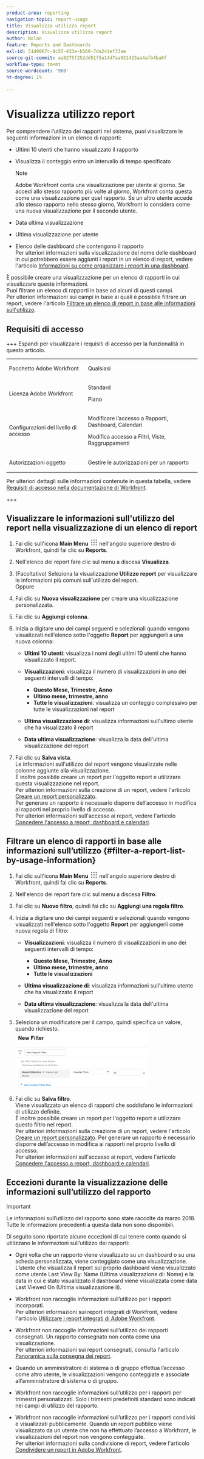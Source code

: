```yaml
---
product-area: reporting
navigation-topic: report-usage
title: Visualizza utilizzo report
description: Visualizza utilizzo report
author: Nolan
feature: Reports and Dashboards
exl-id: 51d9067c-8c55-433e-b560-7da241ef33ae
source-git-commit: aa8275f252dd51f5a14d7aa931423aa4afb4ba8f
workflow-type: tm+mt
source-wordcount: '960'
ht-degree: 1%

---
```


# Visualizza utilizzo report

<!--
<p data-mc-conditions="QuicksilverOrClassic.Draft mode">(NOTE: : *** DO NOT CHANGE, REMOVE, CHANGE LINK, RENAME THIS ARTICLE- IT IS LINKED TO THE PENDO GUIDE FOR THE MAIN REPORTS AREA***)</p>
-->

Per comprendere l’utilizzo dei rapporti nel sistema, puoi visualizzare le seguenti informazioni in un elenco di rapporti:

* Ultimi 10 utenti che hanno visualizzato il rapporto
* Visualizza il conteggio entro un intervallo di tempo specificato

  >[!NOTE]
  >
  >Adobe Workfront conta una visualizzazione per utente al giorno. Se accedi allo stesso rapporto più volte al giorno, Workfront conta questa come una visualizzazione per quel rapporto. Se un altro utente accede allo stesso rapporto nello stesso giorno, Workfront lo considera come una nuova visualizzazione per il secondo utente.

* Data ultima visualizzazione
* Ultima visualizzazione per utente
* Elenco delle dashboard che contengono il rapporto\
  Per ulteriori informazioni sulla visualizzazione del nome delle dashboard in cui potrebbero essere aggiunti i report in un elenco di report, vedere l&#39;articolo [Informazioni su come organizzare i report in una dashboard](../../../reports-and-dashboards/reports/report-usage/understand-how-organize-reports-dashboard.md).

È possibile creare una visualizzazione per un elenco di rapporti in cui visualizzare queste informazioni.\
Puoi filtrare un elenco di rapporti in base ad alcuni di questi campi.\
Per ulteriori informazioni sui campi in base ai quali è possibile filtrare un report, vedere l&#39;articolo [Filtrare un elenco di report in base alle informazioni sull&#39;utilizzo](#filter-a-report-list-by-usage-information).

## Requisiti di accesso

+++ Espandi per visualizzare i requisiti di accesso per la funzionalità in questo articolo. 

<table style="table-layout:auto"> 
 <col> 
 <col> 
 <tbody> 
  <tr> 
   <td role="rowheader">Pacchetto Adobe Workfront</td> 
   <td> <p>Qualsiasi</p> </td> 
  </tr> 
  <tr> 
   <td role="rowheader">Licenza Adobe Workfront</td> 
   <td> 
   <p>Standard</p>
   <p>Piano </p> </td> 
  </tr> 
  <tr> 
   <td role="rowheader">Configurazioni del livello di accesso</td> 
   <td> <p>Modificare l’accesso a Rapporti, Dashboard, Calendari</p> <p>Modifica accesso a Filtri, Viste, Raggruppamenti</p></td> 
  </tr> 
  <tr> 
   <td role="rowheader">Autorizzazioni oggetto</td> 
   <td> <p>Gestire le autorizzazioni per un rapporto</p></td> 
  </tr> 
 </tbody> 
</table>

Per ulteriori dettagli sulle informazioni contenute in questa tabella, vedere [Requisiti di accesso nella documentazione di Workfront](/help/quicksilver/administration-and-setup/add-users/access-levels-and-object-permissions/access-level-requirements-in-documentation.md).

+++

## Visualizzare le informazioni sull&#39;utilizzo del report nella visualizzazione di un elenco di report

1. Fai clic sull&#39;icona **Main Menu** ![Main Menu icon](assets/main-menu-icon.png) nell&#39;angolo superiore destro di Workfront, quindi fai clic su **Reports**.

1. Nell&#39;elenco dei report fare clic sul menu a discesa **Visualizza**.
1. (Facoltativo) Seleziona la visualizzazione **Utilizzo report** per visualizzare le informazioni più comuni sull&#39;utilizzo del report.\
   Oppure

1. Fai clic su **Nuova visualizzazione** per creare una visualizzazione personalizzata.
1. Fai clic su **Aggiungi colonna**.
1. Inizia a digitare uno dei campi seguenti e selezionali quando vengono visualizzati nell&#39;elenco sotto l&#39;oggetto **Report** per aggiungerli a una nuova colonna:

   * **Ultimi 10 utenti**: visualizza i nomi degli ultimi 10 utenti che hanno visualizzato il report.
   * **Visualizzazioni**: visualizza il numero di visualizzazioni in uno dei seguenti intervalli di tempo:

      * **Questo Mese, Trimestre, Anno**
      * **Ultimo mese, trimestre, anno**
      * **Tutte le visualizzazioni**: visualizza un conteggio complessivo per tutte le visualizzazioni nel report

   * **Ultima visualizzazione di**: visualizza informazioni sull&#39;ultimo utente che ha visualizzato il report
   * **Data ultima visualizzazione**: visualizza la data dell&#39;ultima visualizzazione del report

1. Fai clic su **Salva vista**.\
   Le informazioni sull&#39;utilizzo del report vengono visualizzate nelle colonne aggiunte alla visualizzazione.\
   È inoltre possibile creare un report per l&#39;oggetto report e utilizzare questa visualizzazione nel report.\
   Per ulteriori informazioni sulla creazione di un report, vedere l&#39;articolo [Creare un report personalizzato](../../../reports-and-dashboards/reports/creating-and-managing-reports/create-custom-report.md).\
   Per generare un rapporto è necessario disporre dell’accesso in modifica ai rapporti nel proprio livello di accesso.\
   Per ulteriori informazioni sull&#39;accesso ai report, vedere l&#39;articolo [Concedere l&#39;accesso a report, dashboard e calendari](../../../administration-and-setup/add-users/configure-and-grant-access/grant-access-reports-dashboards-calendars.md).

## Filtrare un elenco di rapporti in base alle informazioni sull’utilizzo {#filter-a-report-list-by-usage-information}

1. Fai clic sull&#39;icona **Main Menu** ![Main Menu icon](assets/main-menu-icon.png) nell&#39;angolo superiore destro di Workfront, quindi fai clic su **Reports**.
1. Nell&#39;elenco dei report fare clic sul menu a discesa **Filtro**.
1. Fai clic su **Nuovo filtro**, quindi fai clic su **Aggiungi una regola filtro**.
1. Inizia a digitare uno dei campi seguenti e selezionali quando vengono visualizzati nell&#39;elenco sotto l&#39;oggetto **Report** per aggiungerli come nuova regola di filtro:

   * **Visualizzazioni**: visualizza il numero di visualizzazioni in uno dei seguenti intervalli di tempo:

      * **Questo Mese, Trimestre, Anno**
      * **Ultimo mese, trimestre, anno**
      * **Tutte le visualizzazioni**

   * **Ultima visualizzazione di**: visualizza informazioni sull&#39;ultimo utente che ha visualizzato il report
   * **Data ultima visualizzazione**: visualizza la data dell&#39;ultima visualizzazione del report

1. Seleziona un modificatore per il campo, quindi specifica un valore, quando richiesto.\
   ![Statistiche filtro utilizzo report](assets/qs-report-usage-filter-statistics-350x150.png)

1. Fai clic su **Salva filtro**.\
   Viene visualizzato un elenco di rapporti che soddisfano le informazioni di utilizzo definite.\
   È inoltre possibile creare un report per l&#39;oggetto report e utilizzare questo filtro nel report.\
   Per ulteriori informazioni sulla creazione di un report, vedere l&#39;articolo [Creare un report personalizzato](../../../reports-and-dashboards/reports/creating-and-managing-reports/create-custom-report.md). Per generare un rapporto è necessario disporre dell’accesso in modifica ai rapporti nel proprio livello di accesso.\
   Per ulteriori informazioni sull&#39;accesso ai report, vedere l&#39;articolo [Concedere l&#39;accesso a report, dashboard e calendari](../../../administration-and-setup/add-users/configure-and-grant-access/grant-access-reports-dashboards-calendars.md).

## Eccezioni durante la visualizzazione delle informazioni sull’utilizzo del rapporto

>[!IMPORTANT]
>
>Le informazioni sull’utilizzo del rapporto sono state raccolte da marzo 2018. Tutte le informazioni precedenti a questa data non sono disponibili.

Di seguito sono riportate alcune eccezioni di cui tenere conto quando si utilizzano le informazioni sull’utilizzo dei rapporti:

* Ogni volta che un rapporto viene visualizzato su un dashboard o su una scheda personalizzata, viene conteggiato come una visualizzazione. L’utente che visualizza il report sul proprio dashboard viene visualizzato come utente Last View By: Name (Ultima visualizzazione di: Nome) e la data in cui è stato visualizzato il dashboard viene visualizzata come data Last Viewed On (Ultima visualizzazione il).
* Workfront non raccoglie informazioni sull’utilizzo per i rapporti incorporati.\
  Per ulteriori informazioni sui report integrati di Workfront, vedere l&#39;articolo [Utilizzare i report integrati di Adobe Workfront](../../../reports-and-dashboards/reports/using-built-in-reports/use-workfront-built-in-reports.md).

* Workfront non raccoglie informazioni sull’utilizzo dei rapporti consegnati. Un rapporto consegnato non conta come una visualizzazione.\
  Per ulteriori informazioni sui report consegnati, consulta l&#39;articolo [Panoramica sulla consegna dei report](../../../reports-and-dashboards/reports/creating-and-managing-reports/set-up-report-deliveries.md).

* Quando un amministratore di sistema o di gruppo effettua l’accesso come altro utente, le visualizzazioni vengono conteggiate e associate all’amministratore di sistema o di gruppo.
* Workfront non raccoglie informazioni sull’utilizzo per i rapporti per trimestri personalizzati. Solo i trimestri predefiniti standard sono indicati nei campi di utilizzo del rapporto.
* Workfront non raccoglie informazioni sull’utilizzo per i rapporti condivisi e visualizzati pubblicamente. Quando un report pubblico viene visualizzato da un utente che non ha effettuato l’accesso a Workfront, le visualizzazioni del report non vengono conteggiate.\
  Per ulteriori informazioni sulla condivisione di report, vedere l&#39;articolo [Condividere un report in Adobe Workfront](../../../reports-and-dashboards/reports/creating-and-managing-reports/share-report.md).
